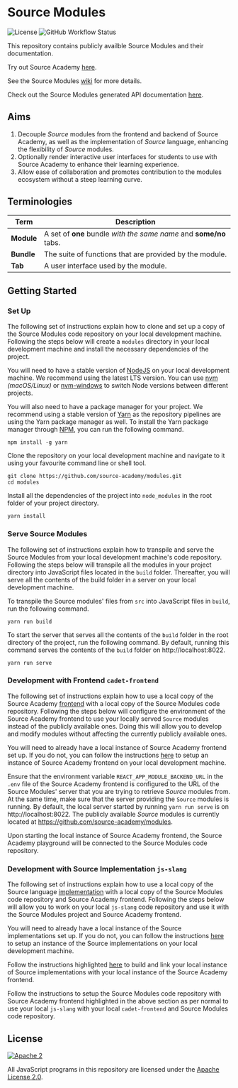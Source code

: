 # Source Modules

![License](https://img.shields.io/badge/License-Apache%202.0-brightgreen) ![GitHub Workflow Status](https://img.shields.io/github/workflow/status/source-academy/modules/github%20pages?label=Build)

This repository contains publicly availble Source Modules and their documentation. 

Try out Source Academy [here](https://source-academy.github.io/). 

See the Source Modules [wiki](https://github.com/source-academy/modules/wiki) for more details.

Check out the Source Modules generated API documentation [here](https://source-academy.github.io/modules/documentation).

## Aims

1. Decouple _Source_ modules from the frontend and backend of Source Academy, as well as the implementation of _Source_ language, enhancing the flexibility of _Source_ modules.
2. Optionally render interactive user interfaces for students to use with Source Academy to enhance their learning experience.
3. Allow ease of collaboration and promotes contribution to the modules ecosystem without a steep learning curve. 

## Terminologies

| **Term**   | **Description**                                                    |
| ---------- | ------------------------------------------------------------------ |
| **Module** | A set of **one** bundle _with the same name_ and **some/no** tabs. |
| **Bundle** | The suite of functions that are provided by the module.            |
| **Tab**    | A user interface used by the module.                               |

## Getting Started

### Set Up

The following set of instructions explain how to clone and set up a copy of the Source Modules code repository on your local development machine. Following the steps below will create a  `modules` directory in your local development machine and install the necessary dependencies of the project. 

You will need to have a stable version of [NodeJS](https://nodejs.org/en/) on your local development machine. We recommend using the latest LTS version. You can use [nvm](https://github.com/creationix/nvm#installation) _(macOS/Linux)_ or [nvm-windows](https://github.com/coreybutler/nvm-windows#node-version-manager-nvm-for-windows) to switch Node versions between different projects. 

You will also need to have a package manager for your project. We recommend using a stable version of [Yarn](https://yarnpkg.com/) as the repository pipelines are using the Yarn package manager as well. To install the Yarn package manager through [NPM](https://www.npmjs.com/), you can run the following command.
```
npm install -g yarn
```

Clone the repository on your local development machine and navigate to it using your favourite command line or shell tool.
```
git clone https://github.com/source-academy/modules.git
cd modules
```

Install all the dependencies of the project into `node_modules` in the root folder of your project directory. 
```
yarn install
```

### Serve Source Modules

The following set of instructions explain how to transpile and serve the Source Modules from your local development machine's code repository. Following the steps below will transpile all the modules in your project directory into JavaScript files located in the `build` folder. Thereafter, you will serve all the contents of the build folder in a server on your local development machine. 

To transpile the Source modules' files from `src` into JavaScript files in `build`, run the following command.
```
yarn run build
```

To start the server that serves all the contents of the `build` folder in the root directory of the project, run the following command. By default, running this command serves the contents of the `build` folder on http://localhost:8022.
```
yarn run serve
```

### Development with Frontend `cadet-frontend`

The following set of instructions explain how to use a local copy of the Source Academy [frontend](https://github.com/source-academy/cadet-frontend) with a local copy of the Source Modules code repository. Following the steps below will configure the environment of the Source Academy frontend to use your locally served `Source` modules instead of the publicly available ones. Doing this will allow you to develop and modify modules without affecting the currently publicly available ones. 

You will need to already have a local instance of Source Academy frontend set up. If you do not, you can follow the instructions [here](https://github.com/source-academy/cadet-frontend#getting-started) to setup an instance of Source Academy frontend on your local development machine. 

Ensure that the environment variable `REACT_APP_MODULE_BACKEND_URL` in the `.env` file of the Source Academy frontend is configured to the URL of the Source Modules' server that you are trying to retrieve _Source_ modules from. At the same time, make sure that the server providing the `Source` modules is running. By default, the local server started by running `yarn run serve` is on http://localhost:8022. The publicly available _Source_ modules is currently located at https://github.com/source-academy/modules. 

Upon starting the local instance of Source Academy frontend, the Source Academy playground will be connected to the Source Modules code repository. 

### Development with Source Implementation `js-slang`

The following set of instructions explain how to use a local copy of the Source language [implementation](https://github.com/source-academy/js-slang) with a local copy of the Source Modules code repository and Source Academy frontend. Following the steps below will allow you to work on your local `js-slang` code repository and use it with the Source Modules project and Source Academy frontend. 

You will need to already have a local instance of the Source implementations set up. If you do not, you can follow the instructions [here](https://github.com/source-academy/js-slang#usage) to setup an instance of the Source implementations on your local development machine. 

Follow the instructions highlighted [here](https://github.com/source-academy/js-slang#usage) to build and link your local instance of Source implementations with your local instance of the Source Academy frontend. 

Follow the instructions to setup the Source Modules code repository with Source Academy frontend highlighted in the above section as per normal to use your local `js-slang` with your local `cadet-frontend` and Source Modules code repository. 

## License

[![Apache 2][apache2-image]][apache2]

All JavaScript programs in this repository are licensed under the
[Apache License 2.0][apache2].

[apache2]: https://www.apache.org/licenses/LICENSE-2.0
[apache2-image]: https://upload.wikimedia.org/wikipedia/commons/thumb/d/db/Apache_Software_Foundation_Logo_%282016%29.svg/200px-Apache_Software_Foundation_Logo_%282016%29.svg.png
